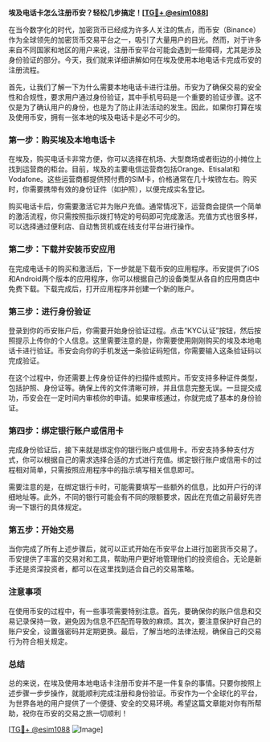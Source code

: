**埃及电话卡怎么注册币安？轻松几步搞定！[[TG💪+ @esim1088](https://t.me/s/esim1088)]**

在当今数字化的时代，加密货币已经成为许多人关注的焦点，而币安（Binance）作为全球领先的加密货币交易平台之一，吸引了大量用户的目光。然而，对于许多来自不同国家和地区的用户来说，注册币安平台可能会遇到一些障碍，尤其是涉及身份验证的部分。今天，我们就来详细讲解如何在埃及使用本地电话卡完成币安的注册流程。

首先，让我们了解一下为什么需要本地电话卡进行注册。币安为了确保交易的安全性和合规性，要求用户通过身份验证，其中手机号码是一个重要的验证步骤。这不仅是为了确认用户的身份，也是为了防止非法活动的发生。因此，如果你打算在埃及使用币安，拥有一张本地的埃及电话卡是必不可少的。

### 第一步：购买埃及本地电话卡

在埃及，购买电话卡非常方便，你可以选择在机场、大型商场或者街边的小摊位上找到运营商的柜台。目前，埃及的主要电信运营商包括Orange、Etisalat和Vodafone。这些运营商都提供预付费的SIM卡，价格通常在几十埃镑左右。购买时，你需要携带有效的身份证件（如护照），以便完成实名登记。

购买电话卡后，你需要激活它并为账户充值。通常情况下，运营商会提供一个简单的激活流程，你只需按照指示拨打特定的号码即可完成激活。充值方式也很多样，可以选择通过便利店、自动售货机或在线支付平台进行操作。

### 第二步：下载并安装币安应用

在完成电话卡的购买和激活后，下一步就是下载币安的应用程序。币安提供了iOS和Android两个版本的应用程序，你可以根据自己的设备类型从各自的应用商店中免费下载。下载完成后，打开应用程序并创建一个新的账户。

### 第三步：进行身份验证

登录到你的币安账户后，你需要开始身份验证过程。点击“KYC认证”按钮，然后按照提示上传你的个人信息。这里需要注意的是，你需要使用刚刚购买的埃及本地电话卡进行验证。币安会向你的手机发送一条验证码短信，你需要输入这条验证码以完成验证。

在这个过程中，你还需要上传身份证件的扫描件或照片。币安支持多种证件类型，包括护照、身份证等。确保上传的文件清晰可辨，并且信息完整无误。一旦提交成功，币安会在一定时间内审核你的申请。如果审核通过，你就完成了基本的身份验证。

### 第四步：绑定银行账户或信用卡

完成身份验证后，接下来就是绑定你的银行账户或信用卡。币安支持多种支付方式，你可以根据自己的需求选择合适的方式进行充值。绑定银行账户或信用卡的过程相对简单，只需按照应用程序中的指示填写相关信息即可。

需要注意的是，在绑定银行卡时，可能需要填写一些额外的信息，比如开户行的详细地址等。此外，不同的银行可能会有不同的限额要求，因此在充值之前最好先咨询一下银行的具体规定。

### 第五步：开始交易

当你完成了所有上述步骤后，就可以正式开始在币安平台上进行加密货币交易了。币安提供了丰富的交易对和工具，帮助用户更好地管理他们的投资组合。无论是新手还是资深投资者，都可以在这里找到适合自己的交易策略。

### 注意事项

在使用币安的过程中，有一些事项需要特别注意。首先，要确保你的账户信息和交易记录保持一致，避免因为信息不匹配而导致的麻烦。其次，要注意保护好自己的账户安全，设置强密码并定期更换。最后，了解当地的法律法规，确保自己的交易行为符合相关规定。

### 总结

总的来说，在埃及使用本地电话卡注册币安并不是一件复杂的事情。只要你按照上述步骤一步步操作，就能顺利完成注册和身份验证。币安作为一个全球化的平台，为世界各地的用户提供了一个便捷、安全的交易环境。希望这篇文章能对你有所帮助，祝你在币安的交易之旅一切顺利！

[[TG💪+ @esim1088](https://t.me/s/esim1088) ![Image](https://i.postimg.cc/4NQfJmqS/Snipaste-2025-05-13-00-14-12.png)]